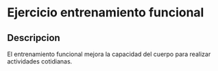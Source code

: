 # Ejercicio entrenamiento funcional

## Descripcion
El entrenamiento funcional mejora la capacidad del cuerpo para realizar actividades cotidianas.
